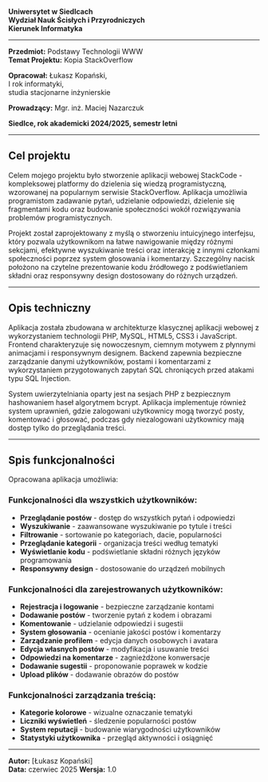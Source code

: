 **Uniwersytet w Siedlcach**  
**Wydział Nauk Ścisłych i Przyrodniczych**  
**Kierunek Informatyka**

---

**Przedmiot:** Podstawy Technologii WWW  
**Temat Projektu:** Kopia StackOverflow

**Opracował:** Łukasz Kopański,  
I rok informatyki,  
studia stacjonarne inżynierskie

**Prowadzący:** Mgr. inż. Maciej Nazarczuk

**Siedlce, rok akademicki 2024/2025, semestr letni**

---

## Cel projektu

Celem mojego projektu było stworzenie aplikacji webowej StackCode - kompleksowej platformy do dzielenia się wiedzą programistyczną, wzorowanej na popularnym serwisie StackOverflow. Aplikacja umożliwia programistom zadawanie pytań, udzielanie odpowiedzi, dzielenie się fragmentami kodu oraz budowanie społeczności wokół rozwiązywania problemów programistycznych.

Projekt został zaprojektowany z myślą o stworzeniu intuicyjnego interfejsu, który pozwala użytkownikom na łatwe nawigowanie między różnymi sekcjami, efektywne wyszukiwanie treści oraz interakcję z innymi członkami społeczności poprzez system głosowania i komentarzy. Szczególny nacisk położono na czytelne prezentowanie kodu źródłowego z podświetlaniem składni oraz responsywny design dostosowany do różnych urządzeń.

---

## Opis techniczny

Aplikacja została zbudowana w architekturze klasycznej aplikacji webowej z wykorzystaniem technologii PHP, MySQL, HTML5, CSS3 i JavaScript. Frontend charakteryzuje się nowoczesnym, ciemnym motywem z płynnymi animacjami i responsywnym designem. Backend zapewnia bezpieczne zarządzanie danymi użytkowników, postami i komentarzami z wykorzystaniem przygotowanych zapytań SQL chroniących przed atakami typu SQL Injection.

System uwierzytelniania oparty jest na sesjach PHP z bezpiecznym hashowaniem haseł algorytmem bcrypt. Aplikacja implementuje również system uprawnień, gdzie zalogowani użytkownicy mogą tworzyć posty, komentować i głosować, podczas gdy niezalogowani użytkownicy mają dostęp tylko do przeglądania treści.

---

## Spis funkcjonalności

Opracowana aplikacja umożliwia:

### Funkcjonalności dla wszystkich użytkowników:
- **Przeglądanie postów** - dostęp do wszystkich pytań i odpowiedzi
- **Wyszukiwanie** - zaawansowane wyszukiwanie po tytule i treści
- **Filtrowanie** - sortowanie po kategoriach, dacie, popularności
- **Przeglądanie kategorii** - organizacja treści według tematyki
- **Wyświetlanie kodu** - podświetlanie składni różnych języków programowania
- **Responsywny design** - dostosowanie do urządzeń mobilnych

### Funkcjonalności dla zarejestrowanych użytkowników:
- **Rejestracja i logowanie** - bezpieczne zarządzanie kontami
- **Dodawanie postów** - tworzenie pytań z kodem i obrazami
- **Komentowanie** - udzielanie odpowiedzi i sugestii
- **System głosowania** - ocenianie jakości postów i komentarzy
- **Zarządzanie profilem** - edycja danych osobowych i avatara
- **Edycja własnych postów** - modyfikacja i usuwanie treści
- **Odpowiedzi na komentarze** - zagnieżdżone konwersacje
- **Dodawanie sugestii** - proponowanie poprawek w kodzie
- **Upload plików** - dodawanie obrazów do postów

### Funkcjonalności zarządzania treścią:
- **Kategorie kolorowe** - wizualne oznaczanie tematyki
- **Liczniki wyświetleń** - śledzenie popularności postów
- **System reputacji** - budowanie wiarygodności użytkowników
- **Statystyki użytkownika** - przegląd aktywności i osiągnięć

---

**Autor:** [Łukasz Kopański]  
**Data:** czerwiec 2025
**Wersja:** 1.0
